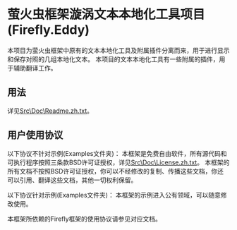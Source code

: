 ﻿# 萤火虫框架漩涡文本本地化工具项目(Firefly.Eddy)

本项目为萤火虫框架中原有的文本本地化工具及附属插件分离而来，用于进行显示和保存对照的几组本地化文本。
本项目的文本本地化工具有一些附属的插件，用于辅助翻译工作。

## 用法

详见[Src\Doc\Readme.zh.txt](Src/Doc/Readme.zh.txt)。

## 用户使用协议

以下协议不针对示例(Examples文件夹)：
本框架是免费自由软件，所有源代码和可执行程序按照三条款BSD许可证授权，详见[Src\Doc\License.zh.txt](Src/Doc/License.zh.txt)。
本框架的所有文档不按照BSD许可证授权，你可以不经修改的复制、传播这些文档，你还可以引用、翻译这些文档，其他一切权利保留。

以下协议针对示例(Examples文件夹)：
本框架的示例进入公有领域，可以随意修改使用。

本框架所依赖的Firefly框架的使用协议请参见对应文档。
